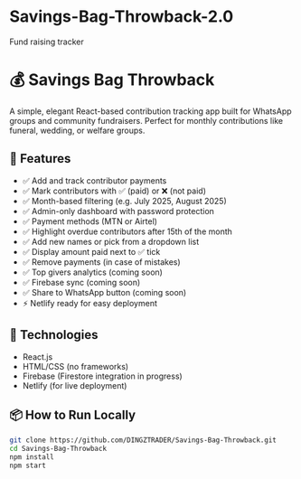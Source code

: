 # Savings-Bag-Throwback-2.0
Fund raising tracker
# 💰 Savings Bag Throwback

A simple, elegant React-based contribution tracking app built for WhatsApp groups and community fundraisers. Perfect for monthly contributions like funeral, wedding, or welfare groups.

## 🌟 Features

- ✅ Add and track contributor payments
- ✅ Mark contributors with ✅ (paid) or ❌ (not paid)
- ✅ Month-based filtering (e.g. July 2025, August 2025)
- ✅ Admin-only dashboard with password protection
- ✅ Payment methods (MTN or Airtel)
- ✅ Highlight overdue contributors after 15th of the month
- ✅ Add new names or pick from a dropdown list
- ✅ Display amount paid next to ✅ tick
- ✅ Remove payments (in case of mistakes)
- ✅ Top givers analytics (coming soon)
- ✅ Firebase sync (coming soon)
- ✅ Share to WhatsApp button (coming soon)
- ⚡ Netlify ready for easy deployment

## 🔧 Technologies

- React.js
- HTML/CSS (no frameworks)
- Firebase (Firestore integration in progress)
- Netlify (for live deployment)

## 📦 How to Run Locally

```bash
git clone https://github.com/DINGZTRADER/Savings-Bag-Throwback.git
cd Savings-Bag-Throwback
npm install
npm start

